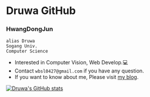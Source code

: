 # Druwa GitHub

### **HwangDongJun**<br>
`alias Druwa`<br>
`Sogang Univ.`<br>
`Computer Science`<br>

- Interested in Computer Vision, Web Develop.💻
- Contact `wbsl0427@gmail.com` if you have any question.
- If you want to know about me, Please visit <a href="https://velog.io/@wbsl0427">my blog</a>.

<!---
Druwa-git/Druwa-git is a ✨ special ✨ repository because its `README.md` (this file) appears on your GitHub profile.
You can click the Preview link to take a look at your changes.
--->

[![Druwa's GitHub stats](https://github-readme-stats.vercel.app/api?username=Druwa-git&count_private=true&show_icons=true&theme=dark)](https://github.com/anuraghazra/github-readme-stats)  
